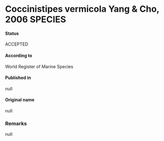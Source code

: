 # Coccinistipes vermicola Yang & Cho, 2006 SPECIES

#### Status
ACCEPTED

#### According to
World Register of Marine Species

#### Published in
null

#### Original name
null

### Remarks
null